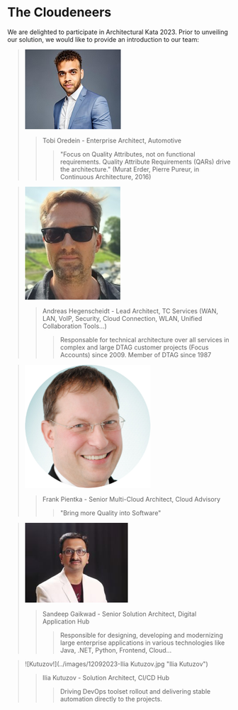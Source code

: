 # The Cloudeneers
We are delighted to participate in Architectural Kata 2023. Prior to unveiling our solution, we would like to provide an introduction to our team:

> ![Oredein!](../images/Oredein.jpg "Tobi Oredein")
>> Tobi Oredein - Enterprise Architect, Automotive
>>> "Focus on Quality Attributes, not on functional requirements. Quality Attribute Requirements (QARs) drive the architecture." (Murat Erder, Pierre Pureur, in Continuous Architecture, 2016)

> ![Hegenscheidt!](../images/230911_AHegenscheidt.jpg "Andreas Hegenscheidt")
>> Andreas Hegenscheidt - Lead Architect, TC Services (WAN, LAN, VoIP, Security, Cloud Connection, WLAN, Unified Collaboration Tools...)
>>> Responsable for technical architecture over all services in complex and large DTAG customer projects (Focus Accounts) since 2009.
>>> Member of DTAG since 1987

> ![Pientka!](../images/pientka-rud.png "Frank Pientka")
>> Frank Pientka - Senior Multi-Cloud Architect, Cloud Advisory
>>> "Bring more Quality into Software"

> ![Sandeep!](../images/Sandeep_Gaikwad.jpg "Sandeep Gaikwad")
>> Sandeep Gaikwad - Senior Solution Architect, Digital Application Hub 
>>> Responsible for designing, developing and modernizing large enterprise applications in various technologies like Java, .NET, Python, Frontend, Cloud...

> ![Kutuzov!](../images/12092023-Ilia Kutuzov.jpg "Ilia Kutuzov")
>> Ilia Kutuzov - Solution Architect, CI/CD Hub
>>> Driving DevOps toolset rollout and delivering stable automation directly to the projects.
